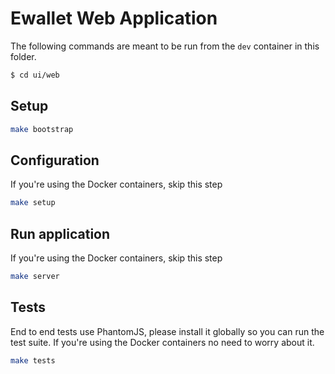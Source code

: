 # Ewallet Web Application

The following commands are meant to be run from the `dev` container in this folder.

```bash
$ cd ui/web
```

## Setup

```bash
make bootstrap
```

## Configuration

If you're using the Docker containers, skip this step

```bash
make setup
```

## Run application

If you're using the Docker containers, skip this step

```bash
make server
```

## Tests

End to end tests use PhantomJS, please install it globally so you can run the test suite.
If you're using the Docker containers no need to worry about it.

```bash
make tests
```
